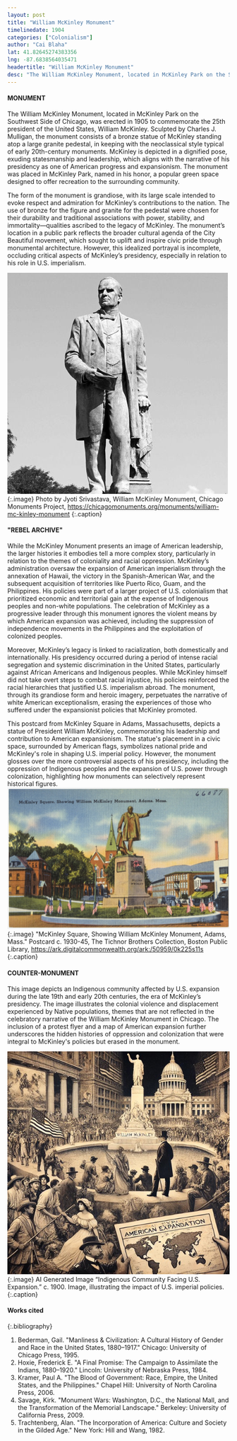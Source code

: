 ```yaml
---
layout: post
title: "William McKinley Monument"
timelinedate: 1904
categories: ["Colonialism"]
author: "Cai Blaha"
lat: 41.82645274383356
lng: -87.6838564035471
headertitle: "William McKinley Monument"
desc: "The William McKinley Monument, located in McKinley Park on the Southwest Side of Chicago, was erected in 1905 to commemorate the 25th president of the United States, William McKinley. Sculpted by Charles J. Mulligan, the monument consists of a bronze statue of McKinley standing atop a large granite pedestal."
---
```


#### MONUMENT
The William McKinley Monument, located in McKinley Park on the Southwest Side of Chicago, was erected in 1905 to commemorate the 25th president of the United States, William McKinley. Sculpted by Charles J. Mulligan, the monument consists of a bronze statue of McKinley standing atop a large granite pedestal, in keeping with the neoclassical style typical of early 20th-century monuments. McKinley is depicted in a dignified pose, exuding statesmanship and leadership, which aligns with the narrative of his presidency as one of American progress and expansionism. The monument was placed in McKinley Park, named in his honor, a popular green space designed to offer recreation to the surrounding community.

The form of the monument is grandiose, with its large scale intended to evoke respect and admiration for McKinley’s contributions to the nation. The use of bronze for the figure and granite for the pedestal were chosen for their durability and traditional associations with power, stability, and immortality—qualities ascribed to the legacy of McKinley. The monument’s location in a public park reflects the broader cultural agenda of the City Beautiful movement, which sought to uplift and inspire civic pride through monumental architecture. However, this idealized portrayal is incomplete, occluding critical aspects of McKinley’s presidency, especially in relation to his role in U.S. imperialism. 

![Fig 1](images/mckinley1.jpg)
{:.image}
Photo by Jyoti Srivastava, William McKinley Monument, Chicago Monuments Project, https://chicagomonuments.org/monuments/william-mc-kinley-monument
{:.caption}

#### "REBEL ARCHIVE"
While the McKinley Monument presents an image of American leadership, the larger histories it embodies tell a more complex story, particularly in relation to the themes of coloniality and racial oppression. McKinley’s administration oversaw the expansion of American imperialism through the annexation of Hawaii, the victory in the Spanish-American War, and the subsequent acquisition of territories like Puerto Rico, Guam, and the Philippines. His policies were part of a larger project of U.S. colonialism that prioritized economic and territorial gain at the expense of Indigenous peoples and non-white populations. The celebration of McKinley as a progressive leader through this monument ignores the violent means by which American expansion was achieved, including the suppression of independence movements in the Philippines and the exploitation of colonized peoples.

Moreover, McKinley’s legacy is linked to racialization, both domestically and internationally. His presidency occurred during a period of intense racial segregation and systemic discrimination in the United States, particularly against African Americans and Indigenous peoples. While McKinley himself did not take overt steps to combat racial injustice, his policies reinforced the racial hierarchies that justified U.S. imperialism abroad. The monument, through its grandiose form and heroic imagery, perpetuates the narrative of white American exceptionalism, erasing the experiences of those who suffered under the expansionist policies that McKinley promoted.

This postcard from McKinley Square in Adams, Massachusetts, depicts a statue of President William McKinley, commemorating his leadership and contribution to American expansionism. The statue's placement in a civic space, surrounded by American flags, symbolizes national pride and McKinley's role in shaping U.S. imperial policy. However, the monument glosses over the more controversial aspects of his presidency, including the oppression of Indigenous peoples and the expansion of U.S. power through colonization, highlighting how monuments can selectively represent historical figures.
![Fig 3](images/mckinley3.jpg)
{:.image}
"McKinley Square, Showing William McKinley Monument, Adams, Mass." Postcard c. 1930-45, The Tichnor Brothers Collection, Boston Public Library, https://ark.digitalcommonwealth.org/ark:/50959/0k225s11s
{:.caption}

#### COUNTER-MONUMENT

This image depicts an Indigenous community affected by U.S. expansion during the late 19th and early 20th centuries, the era of McKinley’s presidency. The image illustrates the colonial violence and displacement experienced by Native populations, themes that are not reflected in the celebratory narrative of the William McKinley Monument in Chicago. The inclusion of a protest flyer and a map of American expansion further underscores the hidden histories of oppression and colonization that were integral to McKinley's policies but erased in the monument.

![Fig 2](images/mckinley2.jpg)
{:.image}
AI Generated Image “Indigenous Community Facing U.S. Expansion.” c. 1900. Image, illustrating the impact of U.S. imperial policies.  
{:.caption}

#### Works cited
{:.bibliography}
1. Bederman, Gail. "Manliness & Civilization: A Cultural History of Gender and Race in the United States, 1880–1917." Chicago: University of Chicago Press, 1995.
2. Hoxie, Frederick E. "A Final Promise: The Campaign to Assimilate the Indians, 1880–1920." Lincoln: University of Nebraska Press, 1984.
3. Kramer, Paul A. "The Blood of Government: Race, Empire, the United States, and the Philippines." Chapel Hill: University of North Carolina Press, 2006.
4. Savage, Kirk. "Monument Wars: Washington, D.C., the National Mall, and the Transformation of the Memorial Landscape." Berkeley: University of California Press, 2009.
5. Trachtenberg, Alan. "The Incorporation of America: Culture and Society in the Gilded Age." New York: Hill and Wang, 1982.
